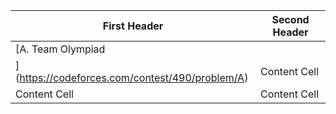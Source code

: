| First Header  | Second Header |
| ------------- | ------------- |
| [A. Team Olympiad
](https://codeforces.com/contest/490/problem/A)  | Content Cell  |
| Content Cell  | Content Cell  |
